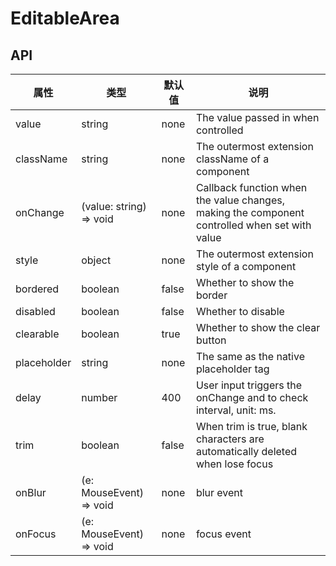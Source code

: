 # EditableArea

<example />

## API

| 属性 | 类型 | 默认值 | 说明 |
| --- | --- | --- | --- |
| value | string | none | The value passed in when controlled |
| className | string | none | The outermost extension className of a component |
| onChange | (value: string) => void | none | Callback function when the value changes, making the component controlled when set with value |
| style | object | none | The outermost extension style of a component |
| bordered | boolean | false | Whether to show the border |
| disabled | boolean | false | Whether to disable |
| clearable | boolean | true | Whether to show the clear button |
| placeholder | string | none | The same as the native placeholder tag |
| delay | number | 400 | User input triggers the onChange and to check interval, unit: ms. |
| trim | boolean | false | When trim is true, blank characters are automatically deleted when lose focus |
| onBlur | (e: MouseEvent) => void | none | blur event |
| onFocus | (e: MouseEvent) => void | none | focus event |

